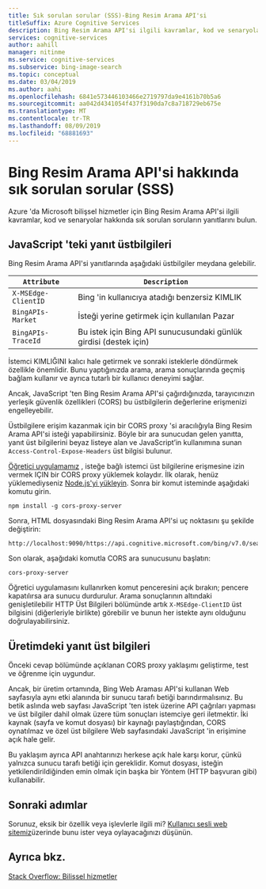 ```yaml
---
title: Sık sorulan sorular (SSS)-Bing Resim Arama API'si
titleSuffix: Azure Cognitive Services
description: Bing Resim Arama API'si ilgili kavramlar, kod ve senaryolar hakkında sık sorulan soruların yanıtlarını bulun.
services: cognitive-services
author: aahill
manager: nitinme
ms.service: cognitive-services
ms.subservice: bing-image-search
ms.topic: conceptual
ms.date: 03/04/2019
ms.author: aahi
ms.openlocfilehash: 6841e573446103466e2719797da9e4161b70b5a6
ms.sourcegitcommit: aa042d4341054f437f3190da7c8a718729eb675e
ms.translationtype: MT
ms.contentlocale: tr-TR
ms.lasthandoff: 08/09/2019
ms.locfileid: "68881693"
---
```

# <a name="frequently-asked-questions-faq-about-the-bing-image-search-api"></a>Bing Resim Arama API'si hakkında sık sorulan sorular (SSS)

Azure 'da Microsoft bilişsel hizmetler için Bing Resim Arama API'si ilgili kavramlar, kod ve senaryolar hakkında sık sorulan soruların yanıtlarını bulun.

## <a name="response-headers-in-javascript"></a>JavaScript 'teki yanıt üstbilgileri

Bing Resim Arama API'si yanıtlarında aşağıdaki üstbilgiler meydana gelebilir.

| `Attribute`         | `Description` |
| ------------------- | ------------- |
| `X-MSEdge-ClientID` |Bing 'in kullanıcıya atadığı benzersiz KIMLIK |
| `BingAPIs-Market`   |İsteği yerine getirmek için kullanılan Pazar |
| `BingAPIs-TraceId`  |Bu istek için Bing API sunucusundaki günlük girdisi (destek için) |

İstemci KIMLIĞINI kalıcı hale getirmek ve sonraki isteklerle döndürmek özellikle önemlidir. Bunu yaptığınızda arama, arama sonuçlarında geçmiş bağlam kullanır ve ayrıca tutarlı bir kullanıcı deneyimi sağlar.

Ancak, JavaScript 'ten Bing Resim Arama API'si çağırdığınızda, tarayıcınızın yerleşik güvenlik özellikleri (CORS) bu üstbilgilerin değerlerine erişmenizi engelleyebilir.

Üstbilgilere erişim kazanmak için bir CORS proxy 'si aracılığıyla Bing Resim Arama API'si isteği yapabilirsiniz. Böyle bir ara sunucudan gelen yanıtta, yanıt üst bilgilerini beyaz listeye alan ve JavaScript’in kullanımına sunan `Access-Control-Expose-Headers` üst bilgisi bulunur.

[Öğretici uygulamamız](tutorial-bing-image-search-single-page-app.md) , isteğe bağlı istemci üst bilgilerine erişmesine izin vermek IÇIN bir CORS proxy yüklemek kolaydır. İlk olarak, henüz yüklemediyseniz [Node.js'yi yükleyin](https://nodejs.org/en/download/). Sonra bir komut isteminde aşağıdaki komutu girin.

    npm install -g cors-proxy-server

Sonra, HTML dosyasındaki Bing Resim Arama API'si uç noktasını şu şekilde değiştirin:

    http://localhost:9090/https://api.cognitive.microsoft.com/bing/v7.0/search

Son olarak, aşağıdaki komutla CORS ara sunucusunu başlatın:

    cors-proxy-server

Öğretici uygulamasını kullanırken komut penceresini açık bırakın; pencere kapatılırsa ara sunucu durdurulur. Arama sonuçlarının altındaki genişletilebilir HTTP Üst Bilgileri bölümünde artık `X-MSEdge-ClientID` üst bilgisini (diğerleriyle birlikte) görebilir ve bunun her istekte aynı olduğunu doğrulayabilirsiniz.

## <a name="response-headers-in-production"></a>Üretimdeki yanıt üst bilgileri

Önceki cevap bölümünde açıklanan CORS proxy yaklaşımı geliştirme, test ve öğrenme için uygundur.

Ancak, bir üretim ortamında, Bing Web Araması API'si kullanan Web sayfasıyla aynı etki alanında bir sunucu tarafı betiği barındırmalısınız. Bu betik aslında web sayfası JavaScript 'ten istek üzerine API çağrıları yapması ve üst bilgiler dahil olmak üzere tüm sonuçları istemciye geri iletmektir. İki kaynak (sayfa ve komut dosyası) bir kaynağı paylaştığından, CORS oynatılmaz ve özel üst bilgilere Web sayfasındaki JavaScript 'in erişimine açık hale gelir.

Bu yaklaşım ayrıca API anahtarınızı herkese açık hale karşı korur, çünkü yalnızca sunucu tarafı betiği için gereklidir. Komut dosyası, isteğin yetkilendirildiğinden emin olmak için başka bir Yöntem (HTTP başvuran gibi) kullanabilir.

## <a name="next-steps"></a>Sonraki adımlar

Sorunuz, eksik bir özellik veya işlevlerle ilgili mi? [Kullanıcı sesli web sitemiz](https://cognitive.uservoice.com/forums/555907-bing-search)üzerinde bunu ister veya oylayacağınızı düşünün.

## <a name="see-also"></a>Ayrıca bkz.

 [Stack Overflow: Bilişsel hizmetler](https://stackoverflow.com/questions/tagged/bing-api)
